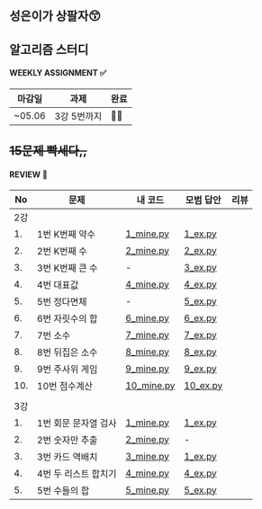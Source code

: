 
## 성은이가 상팔자😙
## 알고리즘 스터디


#### WEEKLY ASSIGNMENT ✅
|마감일|과제|완료|
|---|---|---|
|~05.06| 3강 5번까지|🙆‍♀️|
~~15문제 빡세다,,~~
<br>
--------------

#### REVIEW 🌵
|No |문제|내 코드|모범 답안|리뷰|
|--|----|------|---| ---|
|2강| | | | |
|1.|1번 K번째 약수|[1_mine.py](./2강예제/1번_K번째_약수/1_mine.py)|[1_ex.py](./2강예제/1번_K번째_약수/1_ex.py)||
|2.|2번 K번째 수|[2_mine.py](./2강예제/2번_K번째_수/2_mine.py)|[2_ex.py](./2강예제/2번_K번째_수/2_ex.py)||
|3.|3번 K번째 큰 수|-|[3_ex.py](./2강예제/2번_K번째_큰_수/3_ex.py)||
|4.|4번 대표값|[4_mine.py](./2강예제/4번_대표값/4_mine.py)|[4_ex.py](./2강예제/4번_대표값/4_ex.py)||
|5.|5번 정다면체|-|[5_ex.py](./2강예제/5번_정다면체/5_ex.py)||
|6.|6번 자릿수의 합|[6_mine.py](./2강예제/6번_자릿수의_합/6_mine.py)|[6_ex.py](./2강예제/6번_자릿수의_합/6_ex.py)||
|7.|7번 소수|[7_mine.py](./2강예제/7번_소수/7_mine.py)|[7_ex.py](./2강예제/7번_소수/7_ex.py)||
|8.|8번 뒤집은 소수|[8_mine.py](./2강예제/8번_뒤집은_소수/8_mine.py)|[8_ex.py](./2강예제/8번_뒤집은_소수/8_ex.py)||
|9.|9번 주사위 게임|[9_mine.py](./2강예제/9번_주사위_게임/9_mine.py)|[9_ex.py](./2강예제/9번_주사위_게임/9_ex.py)||
|10.|10번 점수계산|[10_mine.py](./2강예제/10번_점수계산/10_mine.py)|[10_ex.py](./2강예제/10번_점수계산/10_ex.py)||
| | | | | |
|3강| | | | |
|1.|1번 회문 문자열 검사|[1_mine.py](./3강예제/1번_회문_문자열_검사/1_mine.py)|[1_ex.py](./3강예제/1번_회문_문자열_검사/1_ex.py)||
|2.|2번 숫자만 추출|[2_mine.py](./3강예제/2번_숫자만_추출/2_mine.py)|-|
|3.|3번 카드 역배치|[3_mine.py](./3강예제/3번_카드_역배치/3_mine.py)|[1_ex.py](./3강예제/3번_카드_역배치/3_ex.py)||
|4.|4번 두 리스트 합치기|[4_mine.py](./3강예제/4번_두_리스트_합치기/4_mine.py)|[4_ex.py](./3강예제/4번_두_리스트_합치기/4_ex.py)||
|5.|5번 수들의 합|[5_mine.py](./3강예제/5번_수들의_합/5_mine.py)|[5_ex.py](./3강예제/5번_수들의_합/5_ex.py)||